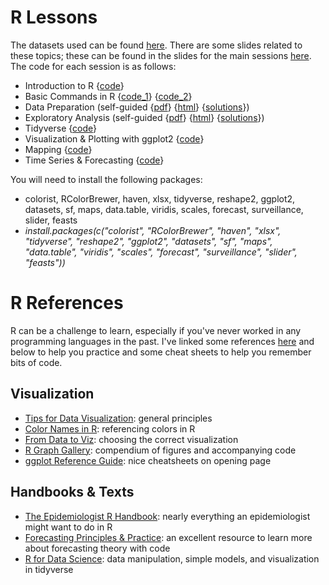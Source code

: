 # R Lessons

The datasets used can be found [here](../Data). There are some slides related to these topics; these can be found in the slides for the main sessions [here](../Slides). The code for each session is as follows:

* Introduction to R {[code](Code/practice_day1.R)} 
* Basic Commands in R {[code_1](Code/practice.R)} {[code_2](Code/practice_day2.R)}
* Data Preparation (self-guided {[pdf](worksheet1.pdf)} {[html](worksheet1.html)} {[solutions](worksheet1_sol.html)})
* Exploratory Analysis (self-guided {[pdf](worksheet2.pdf)} {[html](worksheet2.html)} {[solutions](worksheet2_sol.html)}) 
* Tidyverse {[code](Code/tidyverse.R)}
* Visualization & Plotting with ggplot2 {[code](Code/plots.R)}
* Mapping {[code](Code/mapping.R)}
* Time Series & Forecasting {[code](Code/forecasting.R)}

You will need to install the following packages:
- colorist, RColorBrewer, haven, xlsx, tidyverse, reshape2, ggplot2, datasets, sf, maps, data.table, viridis, scales, forecast, surveillance, slider, feasts
- *install.packages(c("colorist", "RColorBrewer", "haven", "xlsx", "tidyverse", "reshape2", "ggplot2", "datasets", "sf", "maps", "data.table", "viridis", "scales", "forecast", "surveillance", "slider", "feasts"))*

# R References

R can be a challenge to learn, especially if you've never worked in any programming languages in the past. I've linked some references [here](../main/workshop/R_Sessions/References) and below to help you practice and some cheat sheets to help you remember bits of code.

## Visualization

* [Tips for Data Visualization](References): general principles
* [Color Names in R](References/Rcolor.pdf): referencing colors in R
* [From Data to Viz](https://www.data-to-viz.com/): choosing the correct visualization
* [R Graph Gallery](https://r-graph-gallery.com/): compendium of figures and accompanying code
* [ggplot Reference Guide](https://ggplot2.tidyverse.org/): nice cheatsheets on opening page

## Handbooks & Texts

* [The Epidemiologist R Handbook](https://appliedepi.org/epirhandbook/): nearly everything an epidemiologist might want to do in R
* [Forecasting Principles & Practice](https://otexts.com/fpp2/intro.html): an excellent resource to learn more about forecasting theory with code
* [R for Data Science](https://r4ds.had.co.nz/): data manipulation, simple models, and visualization in tidyverse
